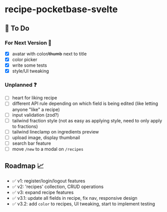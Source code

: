 # recipe-pocketbase-svelte

## :construction: To Do

### For Next Version :rocket:

- [X] avatar with color~~/thumb~~ next to title
- [X] color picker
- [X] write some tests
- [X] style/UI tweaking

### Unplanned :question:

- [ ] heart for liking recipe
- [ ] different API rule depending on which field is being edited (like letting anyone "like" a recipe)
- [ ] input validation (zod?)
- [ ] tailwind fraction style (not as easy as applying style, need to only apply to fractions)
- [ ] tailwind lineclamp on ingredients preview
- [ ] upload image, display thumbnail
- [ ] search bar feature
- [ ] move `/new` to a modal on `/recipes`

## Roadmap :chart_with_upwards_trend:

- :white_check_mark: v1: register/login/logout features
- :white_check_mark: v2: 'recipes' collection, CRUD operations
- :white_check_mark: v3: expand recipe features
- :white_check_mark: v3.1: update all fields in recipe, fix nav, responsive design
- :white_check_mark: v3.2: add `color` to recipes, UI tweaking, start to implement testing

